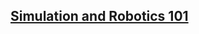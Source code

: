 ## [Simulation and Robotics 101](https://maniskill.readthedocs.io/en/latest/user_guide/concepts/simulation_101.html)